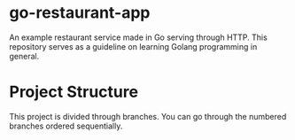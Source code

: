 # go-restaurant-app
An example restaurant service made in Go serving through HTTP. This repository serves as a guideline on learning Golang programming in general.

# Project Structure
This project is divided through branches. You can go through the numbered branches ordered sequentially.
